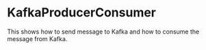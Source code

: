 # KafkaProducerConsumer
This shows how to send message to Kafka and how to consume the message from Kafka.
